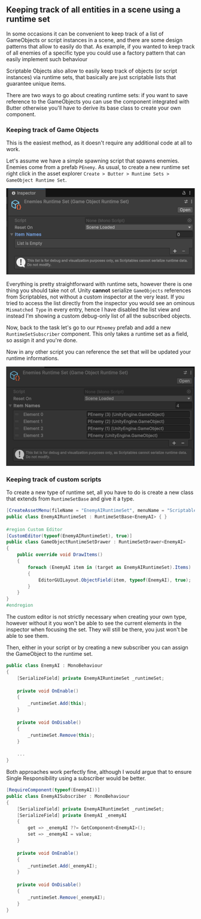 ## Keeping track of all entities in a scene using a runtime set
In some occasions it can be convenient to keep track of a list of GameObjects or script instances in a scene, and there are some design patterns that allow to easily do that. As example, if you wanted to keep track of all enemies of a specific type you could use a factory pattern that can easily implement such behaviour

Scriptable Objects also allow to easily keep track of objects (or script instances) via runtime sets, that basically are just scriptable lists that guarantee unique items. 

There are two ways to go about creating runtime sets: if you want to save reference to the GameObjects you can use the component integrated with Butter otherwise you'll have to derive its base class to create your own component.

### Keeping track of Game Objects
This is the easiest method, as it doesn't require any additional code at all to work.

Let's assume we have a simple spawning script that spawns enemies. Enemies come from a prefab `PEnemy`. As usual, to create a new runtime set right click in the asset explorer `Create > Butter > Runtime Sets > GameObject Runtime Set`.

![](/Docs/Assets/Runtime_Set.png)

Everything is pretty straightforward with runtime sets, however there is one thing you should take not of. Unity **cannot** serialize `GameObjects` references from Scriptables, not without a custom inspector at the very least. If you tried to access the list directly from the inspector you would see an ominous `Mismatched Type` in every entry, hence I have disabled the list view and instead I'm showing a custom debug-only list of all the subscribed objects.

Now, back to the task let's go to our `PEnemey` prefab and add a new `RuntimeSetSubscriber` component. This only takes a runtime set as a field, so assign it and you're done. 

Now in any other script you can reference the set that will be updated your runtime informations.

![](/Docs/Assets/Runtime_Set_Full.png)

### Keeping track of custom scripts
To create a new type of runtime set, all you have to do is create a new class that extends from `RuntimeSetBase` and give it a type.

```csharp
[CreateAssetMenu(fileName = "EnemyAIRuntimeSet", menuName = "Scriptable Objects/EnemyAI Runtime Set")]
public class EnemyAIRuntimeSet : RuntimeSetBase<EnemyAI> { }

#region Custom Editor
[CustomEditor(typeof(EnemyAIRuntimeSet), true)]
public class GameObjectRuntimeSetDrawer : RuntimeSetDrawer<EnemyAI>
{
    public override void DrawItems()
    {
        foreach (EnemyAI item in (target as EnemyAIRuntimeSet).Items)
        {
            EditorGUILayout.ObjectField(item, typeof(EnemyAI), true);
        }
    }
}
#endregion
```

The custom editor is not strictly necessary when creating your own type, however without it you won't be able to see the current elements in the inspector when focusing the set. They will still be there, you just won't be able to see them.

Then, either in your script or by creating a new subscriber you can assign the GameObject to the runtime set. 

```csharp
public class EnemyAI : MonoBehaviour
{
    [SerializeField] private EnemyAIRuntimeSet _runtimeSet;

    private void OnEnable()
    {
        _runtimeSet.Add(this);
    }

    private void OnDisable()
    {
        _runtimeSet.Remove(this);
    }

    ...
}
```

Both approaches work perfectly fine, although I would argue that to ensure Single Responsibility using a subscriber would be better.

```csharp
[RequireComponent(typeof(EnemyAI))]
public class EnemyAISubscriber : MonoBehaviour
{
    [SerializeField] private EnemyAIRuntimeSet _runtimeSet;
    [SerializeField] private EnemyAI _enemyAI
    {
        get => _enemyAI ??= GetComponent<EnemyAI>();
        set => _enemyAI = value;
    }

    private void OnEnable()
    {
        _runtimeSet.Add(_enemyAI);
    }

    private void OnDisable()
    {
        _runtimeSet.Remove(_enemyAI);
    }
}
```